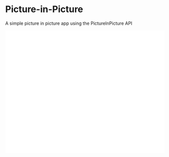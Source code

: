 # Picture-in-Picture
A simple picture in picture app using the PictureInPicture API

![Screenshot](screenshot.jpg)
